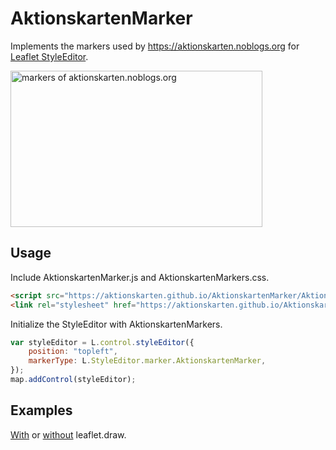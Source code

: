 AktionskartenMarker
===================

Implements the markers used by https://aktionskarten.noblogs.org for [Leaflet StyleEditor](https://github.com/dwilhelm89/Leaflet.StyleEditor).

<img width="403" height="250" src="https://aktionskarten.github.io/aktionskarten/AktionskartenMarker.png" alt="markers of aktionskarten.noblogs.org" title="markers with courtesy of https://aktionskarten.noblogs.org" />


Usage
-----

Include AktionskartenMarker.js and AktionskartenMarkers.css.
```html
<script src="https://aktionskarten.github.io/AktionskartenMarker/AktionskartenMarker.js"></script>
<link rel="stylesheet" href="https://aktionskarten.github.io/AktionskartenMarker/AktionskartenMarker.css" />
```

Initialize the StyleEditor with AktionskartenMarkers.

```javascript
var styleEditor = L.control.styleEditor({
    position: "topleft",
    markerType: L.StyleEditor.marker.AktionskartenMarker,
});
map.addControl(styleEditor);
````

Examples
------

[With](https://kartographischeaktion.github.io/AktionskartenMarker/) or [without](https://aktionskarten.github.io/AktionskartenMarker/StyleEditorWithLeafletDraw.html) leaflet.draw.
